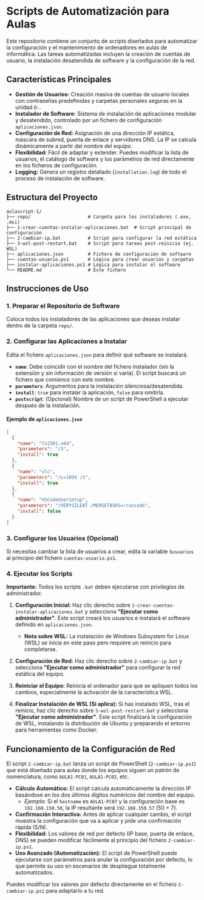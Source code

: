 # Scripts de Automatización para Aulas

Este repositorio contiene un conjunto de scripts diseñados para automatizar la configuración y el mantenimiento de ordenadores en aulas de informática. Las tareas automatizadas incluyen la creación de cuentas de usuario, la instalación desatendida de software y la configuración de la red.

## Características Principales

*   **Gestión de Usuarios:** Creación masiva de cuentas de usuario locales con contraseñas predefinidas y carpetas personales seguras en la unidad `D:`.
*   **Instalador de Software:** Sistema de instalación de aplicaciones modular y desatendido, controlado por un fichero de configuración `aplicaciones.json`.
*   **Configuración de Red:** Asignación de una dirección IP estática, máscara de subred, puerta de enlace y servidores DNS. La IP se calcula dinámicamente a partir del nombre del equipo.
*   **Flexibilidad:** Fácil de adaptar y extender. Puedes modificar la lista de usuarios, el catálogo de software y los parámetros de red directamente en los ficheros de configuración.
*   **Logging:** Genera un registro detallado (`installation.log`) de todo el proceso de instalación de software.

## Estructura del Proyecto

```
aulascript-1/
├── repo/                     # Carpeta para los instaladores (.exe, .msi)
├── 1-crear-cuentas-instalar-aplicaciones.bat  # Script principal de configuración
├── 2-cambiar-ip.bat          # Script para configurar la red estática
├── 3-wsl-post-restart.bat    # Script para tareas post-reinicio (ej. WSL)
├── aplicaciones.json         # Fichero de configuración de software
├── cuentas-usuario.ps1       # Lógica para crear usuarios y carpetas
├── instalar-aplicaciones.ps1 # Lógica para instalar el software
└── README.md                 # Este fichero
```

## Instrucciones de Uso

### 1. Preparar el Repositorio de Software

Coloca todos los instaladores de las aplicaciones que deseas instalar dentro de la carpeta `repo/`.

### 2. Configurar las Aplicaciones a Instalar

Edita el fichero `aplicaciones.json` para definir qué software se instalará.

*   **`name`**: Debe coincidir con el nombre del fichero instalador (sin la extensión y sin información de versión si varía). El script buscará un fichero que *comience* con este nombre.
*   **`parameters`**: Argumentos para la instalación silenciosa/desatendida.
*   **`install`**: `true` para instalar la aplicación, `false` para omitirla.
*   **`postscript`**: (Opcional) Nombre de un script de PowerShell a ejecutar después de la instalación.

#### Ejemplo de `aplicaciones.json`

```json
[
  {
    "name": "7z2301-x64",
    "parameters": "/S",
    "install": true
  },
  {
    "name": "vlc",
    "parameters": "/L=1034 /S",
    "install": true
  },
  {
    "name": "VSCodeUserSetup",
    "parameters": "/VERYSILENT /MERGETASKS=!runcode",
    "install": false
  }
]
```

### 3. Configurar los Usuarios (Opcional)

Si necesitas cambiar la lista de usuarios a crear, edita la variable `$usuarios` al principio del fichero `cuentas-usuario.ps1`.

### 4. Ejecutar los Scripts

**Importante:** Todos los scripts `.bat` deben ejecutarse con privilegios de administrador.

1.  **Configuración Inicial:** Haz clic derecho sobre `1-crear-cuentas-instalar-aplicaciones.bat` y selecciona **"Ejecutar como administrador"**. Este script creará los usuarios e instalará el software definido en `aplicaciones.json`.
    *   **Nota sobre WSL:** La instalación de Windows Subsystem for Linux (WSL) se inicia en este paso pero requiere un reinicio para completarse.

2.  **Configuración de Red:** Haz clic derecho sobre `2-cambiar-ip.bat` y selecciona **"Ejecutar como administrador"** para configurar la red estática del equipo.

3.  **Reiniciar el Equipo:** Reinicia el ordenador para que se apliquen todos los cambios, especialmente la activación de la característica WSL.

4.  **Finalizar Instalación de WSL (Si aplica):** Si has instalado WSL, tras el reinicio, haz clic derecho sobre `3-wsl-post-restart.bat` y selecciona **"Ejecutar como administrador"**. Este script finalizará la configuración de WSL, instalando la distribución de Ubuntu y preparando el entorno para herramientas como Docker.

## Funcionamiento de la Configuración de Red

El script `2-cambiar-ip.bat` lanza un script de PowerShell (`2-cambiar-ip.ps1`) que está diseñado para aulas donde los equipos siguen un patrón de nomenclatura, como `AULA1-PC01`, `AULA1-PC02`, etc.

*   **Cálculo Automático:** El script calcula automáticamente la dirección IP basándose en los dos últimos dígitos numéricos del nombre del equipo.
    *   *Ejemplo:* Si el `hostname` es `AULA1-PC07` y la configuración base es `192.168.150.50`, la IP resultante será `192.168.150.57` (50 + 7).
*   **Confirmación Interactiva:** Antes de aplicar cualquier cambio, el script muestra la configuración que va a aplicar y pide una confirmación rápida (S/N).
*   **Flexibilidad:** Los valores de red por defecto (IP base, puerta de enlace, DNS) se pueden modificar fácilmente al principio del fichero `2-cambiar-ip.ps1`.
*   **Uso Avanzado (Automatización):** El script de PowerShell puede ejecutarse con parámetros para anular la configuración por defecto, lo que permite su uso en escenarios de despliegue totalmente automatizados.

Puedes modificar los valores por defecto directamente en el fichero `2-cambiar-ip.ps1` para adaptarlo a tu red.